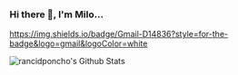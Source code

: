 ### Hi there 👋, I'm Milo...


https://img.shields.io/badge/Gmail-D14836?style=for-the-badge&logo=gmail&logoColor=white

<img align="left" alt="rancidponcho's Github Stats" src="https://github-readme-stats-rancidponcho.vercel.app/api?username=rancidponcho&theme=transparent" />

